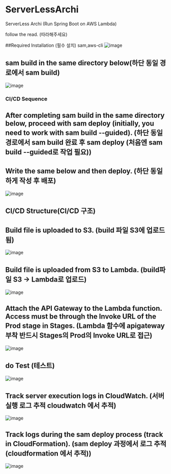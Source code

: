 # ServerLessArchi
ServerLess Archi (Run Spring Boot on AWS Lambda)

follow the read. (따라해주세요)

##Required Installation (필수 설치)
sam,aws-cli 
![image](https://github.com/user-attachments/assets/a884d454-9285-48c0-a0ff-bfe31e08ae96)


## sam build in the same directory below(하단 동일 경로에서 sam build)
![image](https://github.com/user-attachments/assets/5b4b2f9e-6005-464a-904a-2f4b6ffa37e8)


### CI/CD Sequence
## After completing sam build in the same directory below, proceed with sam deploy (initially, you need to work with sam build --guided). (하단 동일 경로에서 sam build 완료 후 sam deploy (처음엔 sam build --guided로 작업 필요))
## Write the same below and then deploy. (하단 동일하게 작성 후 배포)
![image](https://github.com/user-attachments/assets/eb8a103b-df25-4d60-a307-838ea3d01cc9)

## CI/CD Structure(CI/CD 구조)
## Build file is uploaded to S3. (build 파일 S3에 업로드	됨)	
![image](https://github.com/user-attachments/assets/623544dc-8f32-4f59-85f6-307a6d74c09d)

## Build file is uploaded from S3 to Lambda. (build파일 S3 -> Lambda로 업로드)			
![image](https://github.com/user-attachments/assets/45ad90fb-648c-4550-9abb-9dc802d26220)

## Attach the API Gateway to the Lambda function. Access must be through the Invoke URL of the Prod stage in Stages. (Lambda 함수에 apigateway 부착	반드시 Stages의 Prod의 Invoke URL로 접근)		
![image](https://github.com/user-attachments/assets/01e2cd43-a51a-468f-9070-1e6b8b785437)

## do Test (테스트)
![image](https://github.com/user-attachments/assets/a0937596-3109-47ae-8202-4d909b5f81ad)

## Track server execution logs in CloudWatch. (서버 실행 로그 추적 cloudwatch 에서 추적)	
![image](https://github.com/user-attachments/assets/b197f37d-0a4b-442c-b8c5-138422eede19)


## Track logs during the sam deploy process (track in CloudFormation). (sam deploy 과정에서 로그 추적 (cloudformation 에서 추적))	
![image](https://github.com/user-attachments/assets/220feb6e-d74b-4990-8b84-261bf640f70e)



